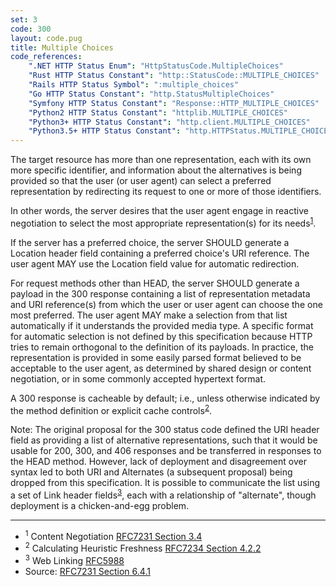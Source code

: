 ```yaml
---
set: 3
code: 300
layout: code.pug
title: Multiple Choices
code_references:
    ".NET HTTP Status Enum": "HttpStatusCode.MultipleChoices"
    "Rust HTTP Status Constant": "http::StatusCode::MULTIPLE_CHOICES"
    "Rails HTTP Status Symbol": ":multiple_choices"
    "Go HTTP Status Constant": "http.StatusMultipleChoices"
    "Symfony HTTP Status Constant": "Response::HTTP_MULTIPLE_CHOICES"
    "Python2 HTTP Status Constant": "httplib.MULTIPLE_CHOICES"
    "Python3+ HTTP Status Constant": "http.client.MULTIPLE_CHOICES"
    "Python3.5+ HTTP Status Constant": "http.HTTPStatus.MULTIPLE_CHOICES"
---
```


The target resource has more than one representation, each with its own more specific identifier, and information about the alternatives is being provided so that the user (or user agent) can select a preferred representation by redirecting its request to one or more of those identifiers.

In other words, the server desires that the user agent engage in reactive negotiation to select the most appropriate representation(s) for its needs<sup>[1](#ref-1)</sup>.

If the server has a preferred choice, the server SHOULD generate a Location header field containing a preferred choice's URI reference. The user agent MAY use the Location field value for automatic redirection.

For request methods other than HEAD, the server SHOULD generate a payload in the 300 response containing a list of representation metadata and URI reference(s) from which the user or user agent can choose the one most preferred. The user agent MAY make a selection from that list automatically if it understands the provided media type. A specific format for automatic selection is not defined by this specification because HTTP tries to remain orthogonal to the definition of its payloads. In practice, the representation is provided in some easily parsed format believed to be acceptable to the user agent, as determined by shared design or content negotiation, or in some commonly accepted hypertext format.

A 300 response is cacheable by default; i.e., unless otherwise indicated by the method definition or explicit cache controls<sup>[2](#ref-2)</sup>.

Note: The original proposal for the 300 status code defined the URI header field as providing a list of alternative representations, such that it would be usable for 200, 300, and 406 responses and be transferred in responses to the HEAD method. However, lack of deployment and disagreement over syntax led to both URI and Alternates (a subsequent proposal) being dropped from this specification. It is possible to communicate the list using a set of Link header fields<sup>[3](#ref-3)</sup>, each with a relationship of "alternate", though deployment is a chicken-and-egg problem.

---

* <span id="ref-1"><sup>1</sup> Content Negotiation [RFC7231 Section 3.4][2]</span>
* <span id="ref-2"><sup>2</sup> Calculating Heuristic Freshness [RFC7234 Section 4.2.2][3]</span>
* <span id="ref-3"><sup>3</sup> Web Linking [RFC5988][4]</span>
* Source: [RFC7231 Section 6.4.1][1]

[1]: <https://tools.ietf.org/html/rfc7231#section-6.4.1>
[2]: <https://tools.ietf.org/html/rfc7231#section-3.4>
[3]: <https://tools.ietf.org/html/rfc7234#section-4.2.2>
[4]: <https://tools.ietf.org/html/rfc5988>
